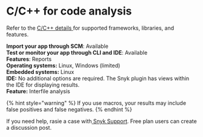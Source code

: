 # C/C++ for code analysis

Refer to the [C/C++ details ](./)for supported frameworks, libraries, and features.

**Import your app through SCM**: Available\
**Test or monitor your app through CLI and IDE**: Available\
**Features**: Reports\
**Operating systems:** Linux, Windows (limited)\
**Embedded systems:** Linux\
**IDE:** No additional options are required. The Snyk plugin has views within the IDE for displaying results.\
**Feature:** Interfile analysis

{% hint style="warning" %}
If you use macros, your results may include false positives and false negatives.
{% endhint %}

If you need help, rasie a case with[ Snyk Support](https://support.snyk.io). Free plan users can create a discussion post.

